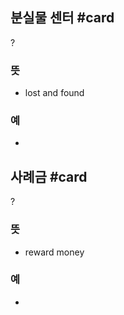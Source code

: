 ## 분실물 센터 #card
?
### 뜻
- lost and found
### 예
-
<!--SR:!2025-02-25,22,250-->

## 사례금 #card
?
### 뜻
- reward money
### 예
-
<!--SR:!2025-02-19,20,250-->
